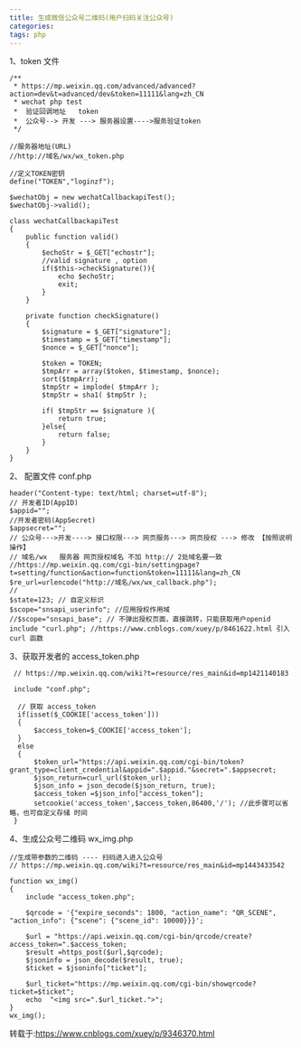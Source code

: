 ```yaml
---
title: 生成微信公众号二维码(用户扫码关注公众号)
categories: 
tags: php
---
```

1、token 文件

    
    
    /**
     * https://mp.weixin.qq.com/advanced/advanced?action=dev&t=advanced/dev&token=11111&lang=zh_CN
     * wechat php test
     *  验证回调地址   token
     *  公众号--> 开发 ---> 服务器设置---->服务验证token
     */
    
    //服务器地址(URL)
    //http://域名/wx/wx_token.php
    
    //定义TOKEN密钥
    define("TOKEN","loginzf");
    
    $wechatObj = new wechatCallbackapiTest();
    $wechatObj->valid();
    
    class wechatCallbackapiTest
    {
        public function valid()
        {
            $echoStr = $_GET["echostr"];
            //valid signature , option
            if($this->checkSignature()){
                echo $echoStr;
                exit;
            }
        }
    
        private function checkSignature()
        {
            $signature = $_GET["signature"];
            $timestamp = $_GET["timestamp"];
            $nonce = $_GET["nonce"];
    
            $token = TOKEN;
            $tmpArr = array($token, $timestamp, $nonce);
            sort($tmpArr);
            $tmpStr = implode( $tmpArr );
            $tmpStr = sha1( $tmpStr );
    
            if( $tmpStr == $signature ){
                return true;
            }else{
                return false;
            }
        }
    }

2、 配置文件 conf.php

    
    
    header("Content-type: text/html; charset=utf-8");
    // 开发者ID(AppID)
    $appid="";
    //开发者密码(AppSecret)
    $appsecret="";
    // 公众号--->开发----> 接口权限---> 网页服务---> 网页授权 ---> 修改 【按照说明操作】
    // 域名/wx   服务器 网页授权域名 不加 http:// 2处域名要一致
    //https://mp.weixin.qq.com/cgi-bin/settingpage?t=setting/function&action=function&token=11111&lang=zh_CN
    $re_url=urlencode("http://域名/wx/wx_callback.php");
    //
    $state=123; // 自定义标识
    $scope="snsapi_userinfo"; //应用授权作用域
    //$scope="snsapi_base"; // 不弹出授权页面，直接跳转，只能获取用户openid
    include "curl.php"; //https://www.cnblogs.com/xuey/p/8461622.html 引入curl 函数

3、获取开发者的 access_token.php

    
    
     // https://mp.weixin.qq.com/wiki?t=resource/res_main&id=mp1421140183
    
     include "conf.php";
    
      // 获取 access_token
      if(isset($_COOKIE['access_token']))
      {
          $access_token=$_COOKIE['access_token'];
      }
      else
      {
          $token_url="https://api.weixin.qq.com/cgi-bin/token?grant_type=client_credential&appid=".$appid."&secret=".$appsecret;
          $json_return=curl_url($token_url);
          $json_info = json_decode($json_return, true);
          $access_token =$json_info["access_token"];
          setcookie('access_token',$access_token,86400,'/'); //此步骤可以省略，也可自定义存储 时间
     }

4、生成公众号二维码 wx_img.php

    
    
    //生成带参数的二维码 ---- 扫码进入进入公众号
    // https://mp.weixin.qq.com/wiki?t=resource/res_main&id=mp1443433542
    
    function wx_img()
    {
        include "access_token.php";
    
        $qrcode = '{"expire_seconds": 1800, "action_name": "QR_SCENE", "action_info": {"scene": {"scene_id": 10000}}}';
    
        $url = "https://api.weixin.qq.com/cgi-bin/qrcode/create?access_token=".$access_token;
        $result =https_post($url,$qrcode);
        $jsoninfo = json_decode($result, true);
        $ticket = $jsoninfo["ticket"];
    
        $url_ticket="https://mp.weixin.qq.com/cgi-bin/showqrcode?ticket=$ticket";
        echo  "<img src=".$url_ticket.">";
    }
    wx_img();

转载于:https://www.cnblogs.com/xuey/p/9346370.html

